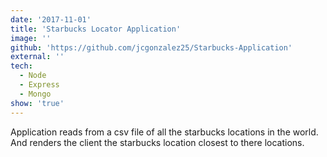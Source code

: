 ```yaml
---
date: '2017-11-01'
title: 'Starbucks Locator Application'
image: ''
github: 'https://github.com/jcgonzalez25/Starbucks-Application'
external: ''
tech:
  - Node
  - Express
  - Mongo
show: 'true'
---
```


Application reads from a csv file of all the starbucks locations in the world. And renders the client the starbucks location closest to there locations.

